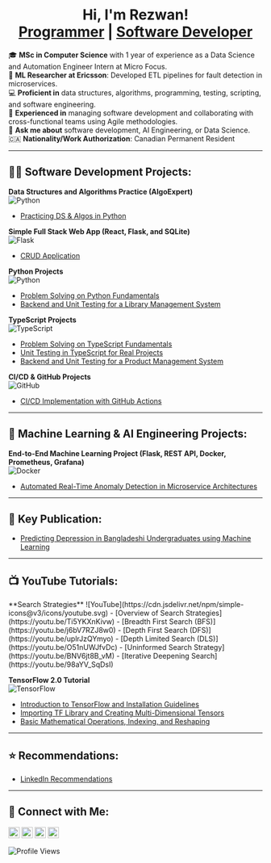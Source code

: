 <h1 align="center">
  Hi, I'm Rezwan! <br/>
  <a href="https://github.com/RezwanHassanKhan">Programmer</a> | <a href="https://www.linkedin.com/in/mdrezwankhan">Software Developer</a>
</h1>

🎓 **MSc in Computer Science** with 1 year of experience as a Data Science and Automation Engineer Intern at Micro Focus.  
🔬 **ML Researcher at Ericsson**: Developed ETL pipelines for fault detection in microservices.  
💻 **Proficient in** data structures, algorithms, programming, testing, scripting, and software engineering.  
🤝 **Experienced in** managing software development and collaborating with cross-functional teams using Agile methodologies.  
💬 **Ask me about** software development, AI Engineering, or Data Science.  
🇨🇦 **Nationality/Work Authorization**: Canadian Permanent Resident  

---

<h2>👨‍💻 Software Development Projects:</h2>

**Data Structures and Algorithms Practice (AlgoExpert)**  
![Python](https://cdn.jsdelivr.net/npm/simple-icons@v3/icons/python.svg)  
- [Practicing DS & Algos in Python](https://github.com/RezwanHassanKhan/python_Problem_Solving_algoExpert)

**Simple Full Stack Web App (React, Flask, and SQLite)**  
![Flask](https://cdn.jsdelivr.net/npm/simple-icons@v3/icons/flask.svg)  
- [CRUD Application](https://github.com/RezwanHassanKhan/FullStackAppWithFlaskandReact)

**Python Projects**  
![Python](https://cdn.jsdelivr.net/npm/simple-icons@v3/icons/python.svg)  
- [Problem Solving on Python Fundamentals](https://github.com/RezwanHassanKhan/pythonPractice)  
- [Backend and Unit Testing for a Library Management System](https://github.com/RezwanHassanKhan/LibraryManagementSystem)

**TypeScript Projects**  
![TypeScript](https://cdn.jsdelivr.net/npm/simple-icons@v3/icons/typescript.svg)  
- [Problem Solving on TypeScript Fundamentals](https://github.com/RezwanHassanKhan/typescriptPractice)  
- [Unit Testing in TypeScript for Real Projects](https://github.com/RezwanHassanKhan/typescriptTestProject)  
- [Backend and Unit Testing for a Product Management System](https://github.com/RezwanHassanKhan/ProductManagement)

**CI/CD & GitHub Projects**  
![GitHub](https://cdn.jsdelivr.net/npm/simple-icons@v3/icons/github.svg)  
- [CI/CD Implementation with GitHub Actions](https://github.com/RezwanHassanKhan/CICDPractice)

---

<h2>🤖 Machine Learning & AI Engineering Projects:</h2>

**End-to-End Machine Learning Project (Flask, REST API, Docker, Prometheus, Grafana)**  
![Docker](https://cdn.jsdelivr.net/npm/simple-icons@v3/icons/docker.svg)  
- [Automated Real-Time Anomaly Detection in Microservice Architectures](https://github.com/RezwanHassanKhan/ADS)

---

<h2>📝 Key Publication:</h2>

- [Predicting Depression in Bangladeshi Undergraduates using Machine Learning](https://ieeexplore.ieee.org/document/8971369)

---

<h2>📺 YouTube Tutorials:</h2>
**Search Strategies**  
![YouTube](https://cdn.jsdelivr.net/npm/simple-icons@v3/icons/youtube.svg)  
- [Overview of Search Strategies](https://youtu.be/Ti5YKXnKivw)  
- [Breadth First Search (BFS)](https://youtu.be/j6bV7RZJ8w0)  
- [Depth First Search (DFS)](https://youtu.be/uplrJzQYmyo)  
- [Depth Limited Search (DLS)](https://youtu.be/O51nUWJfvDc)  
- [Uninformed Search Strategy](https://youtu.be/BNV6jt8B_vM)  
- [Iterative Deepening Search](https://youtu.be/98aYV_SqDsI)

**TensorFlow 2.0 Tutorial**  
![TensorFlow](https://cdn.jsdelivr.net/npm/simple-icons@v3/icons/tensorflow.svg)  
- [Introduction to TensorFlow and Installation Guidelines](https://youtu.be/GFASR30hk2o)  
- [Importing TF Library and Creating Multi-Dimensional Tensors](https://youtu.be/a13P_zMcGy8)  
- [Basic Mathematical Operations, Indexing, and Reshaping](https://youtu.be/WI1HLScpsck)

---

<h2>⭐️ Recommendations:</h2>

- [LinkedIn Recommendations](https://www.linkedin.com/in/mdrezwankhan/details/recommendations/?detailScreenTabIndex=0)

---

<h2>🤝 Connect with Me:</h2>

<p align="left">
    <a href="https://www.youtube.com/@raiseonemore683"><img alt="YouTube" width="22px" src="https://cdn.jsdelivr.net/npm/simple-icons@v3/icons/youtube.svg" /></a>
    <a href="https://twitter.com/joshmadakor"><img alt="Twitter" width="22px" src="https://cdn.jsdelivr.net/npm/simple-icons@v3/icons/twitter.svg" /></a>
    <a href="https://www.linkedin.com/in/mdrezwankhan/"><img alt="LinkedIn" width="22px" src="https://cdn.jsdelivr.net/npm/simple-icons@v3/icons/linkedin.svg" /></a>
    <a href="mailto:md.rezwanhassankhan@gmail.com"><img alt="Gmail" width="22px" src="https://cdn.jsdelivr.net/npm/simple-icons@v3/icons/gmail.svg" /></a>
</p>

<img src="https://komarev.com/ghpvc/?username=RezwanHassanKhan" alt="Profile Views" />
